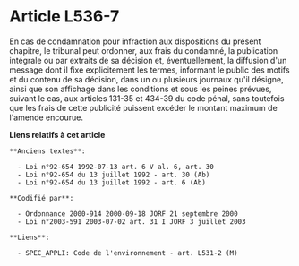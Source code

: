# Article L536-7

En cas de condamnation pour infraction aux dispositions du présent chapitre, le tribunal peut ordonner, aux frais du
condamné, la publication intégrale ou par extraits de sa décision et, éventuellement, la diffusion d'un message dont il fixe
explicitement les termes, informant le public des motifs et du contenu de sa décision, dans un ou plusieurs journaux qu'il
désigne, ainsi que son affichage dans les conditions et sous les peines prévues, suivant le cas, aux articles 131-35 et
434-39 du code pénal, sans toutefois que les frais de cette publicité puissent excéder le montant maximum de l'amende
encourue.

**Liens relatifs à cet article**

	**Anciens textes**:

	  - Loi n°92-654 1992-07-13 art. 6 V al. 6, art. 30
	  - Loi n°92-654 du 13 juillet 1992 - art. 30 (Ab)
	  - Loi n°92-654 du 13 juillet 1992 - art. 6 (Ab)

	**Codifié par**:

	  - Ordonnance 2000-914 2000-09-18 JORF 21 septembre 2000
	  - Loi n°2003-591 2003-07-02 art. 31 I JORF 3 juillet 2003

	**Liens**:

	  - SPEC_APPLI: Code de l'environnement - art. L531-2 (M)
